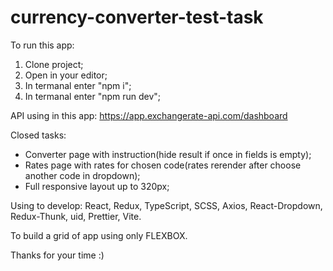 # currency-converter-test-task

To run this app: 

1. Clone project;
2. Open in your editor;
3. In termanal enter "npm i";
4. In termanal enter "npm run dev";

API using in this app: https://app.exchangerate-api.com/dashboard

Closed tasks: 

- Converter page with instruction(hide result if once in fields is empty);
- Rates page with rates for chosen code(rates rerender after choose another code in dropdown);
- Full responsive layout up to 320px;

Using to develop: React, Redux, TypeScript, SCSS, Axios, React-Dropdown, Redux-Thunk, uid, Prettier, Vite.

To build а grid of app using only FLEXBOX.

Thanks for your time :)
